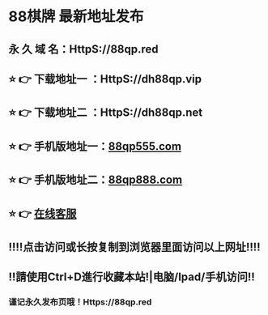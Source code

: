 # 88棋牌 最新地址发布 
## 永 久 域 名：HttpS://88qp.red
## ⭐️ 👉 下载地址一 ：HttpS://dh88qp.vip
## ⭐️ 👉 下载地址二 ：HttpS://dh88qp.net
## ⭐️ 👉 手机版地址一：<a href="http://www.88qp555.com">88qp555.com</a>
## ⭐️ 👉 手机版地址二：<a href="http://www.88qp555.com">88qp888.com</a>
## ⭐️ 👉  <a href="https://o61.onlycallcentre.com/chat/chatClient/chatbox.jsp?companyID=80019621&configID=1134">在线客服</a>
## ‼️‼️点击访问或长按复制到浏览器里面访问以上网址‼️‼️
## ‼️請使用Ctrl+D進行收藏本站!|电脑/Ipad/手机访问‼️
### 谨记永久发布页哦！Https://88qp.red

